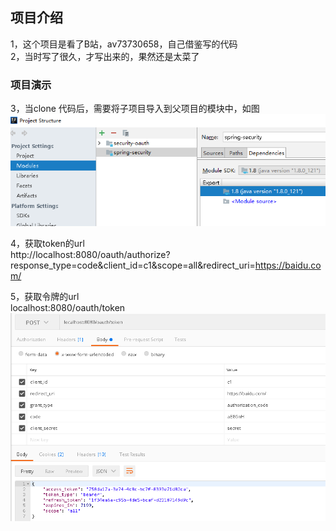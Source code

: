 ## 项目介绍
1，这个项目是看了B站，av73730658，自己借鉴写的代码<br/>
2，当时写了很久，才写出来的，果然还是太菜了<br/>

### 项目演示
3，当clone 代码后，需要将子项目导入到父项目的模块中，如图<br/>
![alt](images/module.png) <br/>

4，获取token的url <br/>
http://localhost:8080/oauth/authorize?response_type=code&client_id=c1&scope=all&redirect_uri=https://baidu.com/ <br/>

5，获取令牌的url<br/>
localhost:8080/oauth/token<br/>
![alt](images/oauth_token.png)

